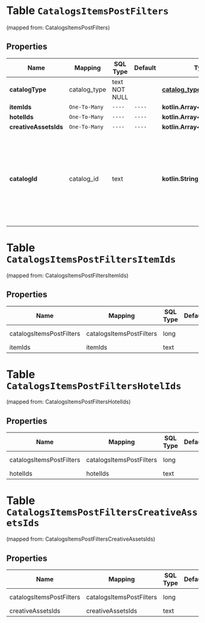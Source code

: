 
# Table `CatalogsItemsPostFilters`
(mapped from: CatalogsItemsPostFilters)

## Properties
Name | Mapping | SQL Type | Default | Type | Description | Notes
---- | ------- | -------- | ------- | ---- | ----------- | -----
**catalogType** | catalog_type | text NOT NULL |  | [**catalog_type**](#CatalogType) |  | 
**itemIds** | `One-To-Many` | `----` | `----`  | **kotlin.Array&lt;kotlin.String&gt;** |  | 
**hotelIds** | `One-To-Many` | `----` | `----`  | **kotlin.Array&lt;kotlin.String&gt;** |  | 
**creativeAssetsIds** | `One-To-Many` | `----` | `----`  | **kotlin.Array&lt;kotlin.String&gt;** |  | 
**catalogId** | catalog_id | text |  | **kotlin.String** | Catalog id pertaining to the creative assets item. If not provided, default to oldest creative assets catalog |  [optional]



# **Table `CatalogsItemsPostFiltersItemIds`**
(mapped from: CatalogsItemsPostFiltersItemIds)

## Properties
Name | Mapping | SQL Type | Default | Type | Description | Notes
---- | ------- | -------- | ------- | ---- | ----------- | -----
catalogsItemsPostFilters | catalogsItemsPostFilters | long | | kotlin.Long | Primary Key | *one*
itemIds | itemIds | text | | kotlin.String | Foreign Key | *many*



# **Table `CatalogsItemsPostFiltersHotelIds`**
(mapped from: CatalogsItemsPostFiltersHotelIds)

## Properties
Name | Mapping | SQL Type | Default | Type | Description | Notes
---- | ------- | -------- | ------- | ---- | ----------- | -----
catalogsItemsPostFilters | catalogsItemsPostFilters | long | | kotlin.Long | Primary Key | *one*
hotelIds | hotelIds | text | | kotlin.String | Foreign Key | *many*



# **Table `CatalogsItemsPostFiltersCreativeAssetsIds`**
(mapped from: CatalogsItemsPostFiltersCreativeAssetsIds)

## Properties
Name | Mapping | SQL Type | Default | Type | Description | Notes
---- | ------- | -------- | ------- | ---- | ----------- | -----
catalogsItemsPostFilters | catalogsItemsPostFilters | long | | kotlin.Long | Primary Key | *one*
creativeAssetsIds | creativeAssetsIds | text | | kotlin.String | Foreign Key | *many*




